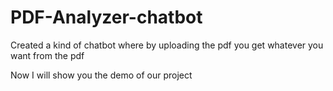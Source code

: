 # PDF-Analyzer-chatbot
Created a kind of chatbot where by uploading the pdf you get whatever you want from the pdf 


Now I will show you the demo of our project
